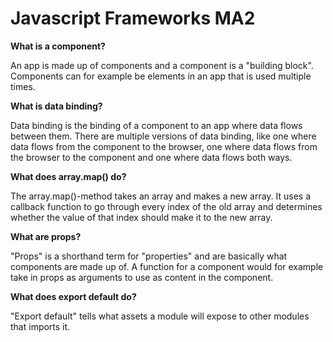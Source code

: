 # Javascript Frameworks MA2

**What is a component?**

An app is made up of components and a component is a "building block". Components can for example be elements in an app that is used multiple times.

**What is data binding?**

Data binding is the binding of a component to an app where data flows between them. There are multiple versions of data binding, like one where data flows from the component to the browser, one where data flows from the browser to the component and one where data flows both ways. 

**What does array.map() do?**

The array.map()-method takes an array and makes a new array. It uses a callback function to go through every index of the old array and determines whether the value of that index should make it to the new array.

**What are props?**

"Props" is a shorthand term for "properties" and are basically what components are made up of. A function for a component would for example take in props as arguments to use as content in the component.

**What does export default do?**

"Export default" tells what assets a module will expose to other modules that imports it.